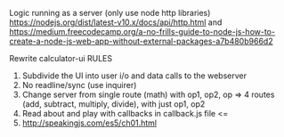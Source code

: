 Logic running as a server (only use node http libraries) https://nodejs.org/dist/latest-v10.x/docs/api/http.html and https://medium.freecodecamp.org/a-no-frills-guide-to-node-js-how-to-create-a-node-js-web-app-without-external-packages-a7b480b966d2



Rewrite calculator-ui
RULES
1. Subdivide the UI into user i/o and data calls to the webserver
2. No readline/sync (use inquirer)
3. Change server from single route (math) with op1, op2, op => 4 routes (add, subtract, multiply, divide), with just op1, op2
4. Read about and play with callbacks in callback.js file <=
5. http://speakingjs.com/es5/ch01.html